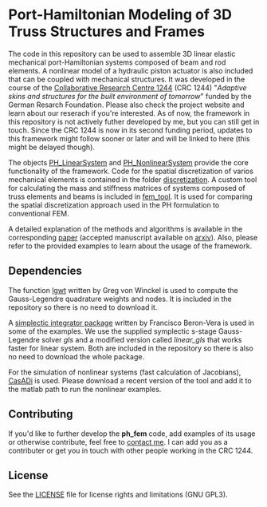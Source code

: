 # Port-Hamiltonian Modeling of 3D Truss Structures and Frames
The code in this repository can be used to assemble 3D linear elastic mechanical port-Hamiltonian systems composed of beam and rod elements. 
A nonlinear model of a hydraulic piston actuator is also included that can be coupled with mechanical structures.
It was developed in the course of the [Collaborative Research Centre 1244](https://www.sfb1244.uni-stuttgart.de/en/) (CRC 1244) "*Adaptive skins and structures for the built environment of tomorrow*" funded by the German Resarch Foundation. Please also check the project website and learn about our reserach if you're interested. As of now, the framework in this repository is not actively futher developed by me, but you can still get in touch. Since the CRC 1244 is now in its second funding period, updates to this framework might follow sooner or later and will be linked to here (this might be delayed though). 

The objects [PH_LinearSystem](basic_objects/PH_LinearSystem.m) and [PH_NonlinearSystem](basic_objects/PH_NonlinearSystem.m) provide the core functionality of the framework.
Code for the spatial discretization of varios mechanical elements is contained in the folder [discretization](discretization).
A custom tool for calculating the mass and stiffness matrices of systems composed of truss elements and beams is included in [fem_tool](fem_tool).
It is used for comparing the spatial discretization approach used in the PH formulation to conventional FEM.

A detailed explanation of the methods and algorithms is available in the corresponding [paper](https://doi.org/10.1016/j.apm.2020.07.038) (accepted manuscript available on [arxiv](http://arxiv.org/abs/2008.07985)).
Also, please refer to the provided examples to learn about the usage of the framework. 

## Dependencies
The function [lgwt](https://www.mathworks.com/matlabcentral/fileexchange/4540-legendre-gauss-quadrature-weights-and-nodes) written by Greg von Winckel is used to compute the Gauss-Legendre quadrature weights and nodes.
It is included in the repository so there is no need to download it.

A [simplectic integrator package](https://www.mathworks.com/matlabcentral/fileexchange/7686-symplectic-integrators) written by Francisco Beron-Vera is used in some of the examples.
We use the supplied symplectic s-stage Gauss-Legendre solver *gls* and a modified version called *linear_gls* that works faster for linear system.
Both are included in the repository so there is also no need to download the whole package.

For the simulation of nonlinear systems (fast calculation of Jacobians), [CasADi](https://web.casadi.org/) is used. 
Please download a recent version of the tool and add it to the matlab path to run the nonlinear examples. 

## Contributing
If you'd like to further develop the **ph_fem** code, add examples of its usage or otherwise contribute, feel free to [contact me](mailto:alexander.warsewa@posteo.net). I can add you as a contributer or get you in touch with other people working in the CRC 1244.

## License 
See the [LICENSE](LICENSE) file for license rights and limitations (GNU GPL3).
